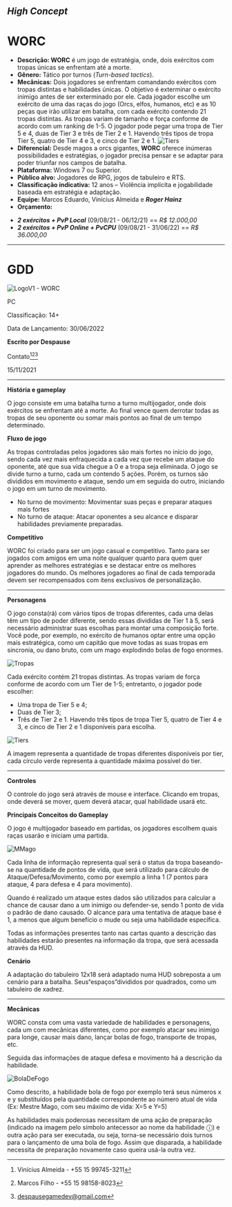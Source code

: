 ## ***High Concept***
# **WORC**

* **Descrição: WORC** é um jogo de estratégia, onde, dois exércitos com tropas únicas se enfrentam até a morte.
* **Gênero:** Tático por turnos (*Turn-based tactics*).
* **Mecânicas:** Dois jogadores se enfrentam comandando exércitos com tropas distintas e habilidades únicas. O objetivo é exterminar o exército inimigo antes de ser exterminado por ele. Cada jogador escolhe um exército de uma das raças do jogo (Orcs, elfos, humanos, etc) e as 10 peças que irão utilizar em batalha, com cada exército contendo 21 tropas distintas.
As tropas variam de tamanho e força conforme de acordo com um ranking de 1-5. O jogador pode pegar uma tropa de Tier 5 e 4, duas de Tier 3 e três de Tier 2 e 1. Havendo três tipos de tropa Tier 5, quatro de Tier 4 e 3, e cinco de Tier 2 e 1.
![Tiers](/assets/images/Tiers.png)
* **Diferencial:** Desde magos a orcs gigantes, **WORC** oferece inúmeras possibilidades e estratégias, o jogador precisa pensar e se adaptar para poder triunfar nos campos de batalha.
* **Plataforma:** Windows 7 ou Superior. 
* **Público alvo:** Jogadores de RPG, jogos de tabuleiro e RTS.
* **Classificação indicativa:** 12 anos – Violência implícita e jogabilidade baseada em estratégia e adaptação.
* **Equipe:** Marcos Eduardo, Vinícius Almeida e ***Roger Hainz***
* **Orçamento:** 
- ***2 exércitos + PvP Local*** (09/08/21 - 06/12/21) == *R$ 12.000,00*
- ***2 exércitos + PvP Online + PvCPU*** (09/08/21 - 31/06/22) == *R$ 36.000,00*

***


# **GDD**


![LogoV1 -  WORC](/assets/images/Worc.png)


PC

Classificação: 14+

Data de Lançamento: 30/06/2022

**Escrito por Despause**

Contato[^1][^2][^3]

[^1]: Vinícius Almeida - +55 15 99745-3211
[^2]:Marcos Filho - +55 15 98158-8023
[^3]:despausegamedev@gmail.com

15/11/2021

***


**História e gameplay**

O jogo consiste em uma batalha turno a turno multijogador, onde dois exércitos se enfrentam até a morte. Ao final vence quem derrotar todas as tropas de seu oponente ou somar mais pontos ao final de um tempo determinado.

**Fluxo de jogo**

As tropas controladas pelos jogadores são mais fortes no início do jogo, sendo cada vez mais enfraquecida a cada vez que recebe um ataque do oponente, até que sua vida chegue a 0 e a tropa seja eliminada.
O jogo se divide turno a turno, cada um contendo 5 ações. Porém, os turnos são divididos em movimento e ataque, sendo um em seguida do outro, iniciando o jogo em um turno de movimento.
*	No turno de movimento:
Movimentar suas peças e preparar ataques mais fortes
*	No turno de ataque:
Atacar oponentes a seu alcance e disparar habilidades previamente preparadas.

**Competitivo**

WORC foi criado para ser um jogo casual e competitivo. Tanto para ser jogados com amigos em uma noite qualquer quanto para quem quer aprender as melhores estratégias e se destacar entre os melhores jogadores do mundo.
Os melhores jogadores ao final de cada temporada devem ser recompensados com itens exclusivos de personalização.

***

**Personagens**

O jogo consta(rá) com vários tipos de tropas diferentes, cada uma delas têm um tipo de poder diferente, sendo essas divididas de Tier 1 à 5, será necessário administrar suas escolhas para montar uma composição forte.
Você pode, por exemplo, no exército de humanos optar entre uma opção mais estratégica, como um capitão que move todas as suas tropas em sincronia, ou dano bruto, com um mago explodindo bolas de fogo enormes.

![Tropas](/assets/images/Humanos.png)

Cada exército contém 21 tropas distintas. As tropas variam de força conforme de acordo com um Tier de 1-5; entretanto, o jogador pode escolher:
* Uma tropa de Tier 5 e 4;
* Duas de Tier 3;
* Três de Tier 2 e 1. 
Havendo três tipos de tropa Tier 5, quatro de Tier 4 e 3, e cinco de Tier 2 e 1 disponíveis para escolha.

![Tiers](/assets/images/Tiers.png)

A imagem representa a quantidade de tropas diferentes disponíveis por tier, cada círculo verde representa a quantidade máxima possível do tier.
***

**Controles**

O controle do jogo será através de mouse e interface. Clicando em tropas, onde deverá se mover, quem deverá atacar, qual habilidade usará etc.

**Principais Conceitos do Gameplay**

O jogo é multijogador baseado em partidas, os jogadores escolhem quais raças usarão e iniciam uma partida.

![MMago](/assets/images/Mestre%20mago.png)

Cada linha de informação representa qual será o status da tropa baseando-se na quantidade de pontos de vida, que será utilizado para cálculo de Ataque/Defesa/Movimento, como por exemplo a linha 1 (7 pontos para ataque, 4 para defesa e 4 para movimento). 

Quando é realizado um ataque estes dados são utilizados para calcular a chance de causar dano a um inimigo ou defender-se, sendo 1 ponto de vida o padrão de dano causado.
O alcance para uma tentativa de ataque base é 1, a menos que algum benefício o mude ou seja uma habilidade específica.

Todas as informações presentes tanto nas cartas quanto a descrição das habilidades estarão presentes na informação da tropa, que será acessada através da HUD.

**Cenário**

A adaptação do tabuleiro 12x18 será adaptado numa HUD sobreposta a um cenário para a batalha. Seus“espaços”divididos por quadrados, como um tabuleiro de xadrez.

***

**Mecânicas**

  WORC consta com uma vasta variedade de habilidades e personagens, cada um com mecânicas diferentes, como por exemplo atacar seu inimigo para longe, causar mais dano, lançar bolas de fogo, transporte de tropas, etc.
  
Seguida das informações de ataque defesa e movimento há a descrição da habilidade. 

![BolaDeFogo](/assets/images/Bola%20de%20fogo.png)

Como descrito, a habilidade bola de fogo por exemplo terá seus números x e y substituídos pela quantidade correspondente ao número atual de vida (Ex: Mestre Mago, com seu máximo de vida: X=5 e Y=5)

As habilidades mais poderosas necessitam de uma ação de preparação (indicado na imagem pelo símbolo antecessor ao nome da habilidade ⓘ) e outra ação para ser executada, ou seja, torna-se necessário dois turnos para o lançamento de uma bola de fogo. Assim que disparada, a habilidade necessita de preparação novamente caso queira usá-la outra vez.
